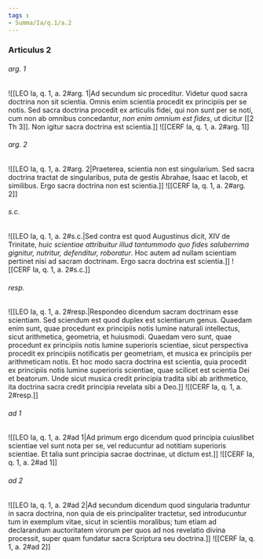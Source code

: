 ```yaml
---
tags : 
- Summa/Ia/q.1/a.2
---
```


### Articulus 2

###### arg. 1
![[LEO Ia, q. 1, a. 2#arg. 1|Ad secundum sic proceditur. Videtur quod sacra doctrina non sit scientia. Omnis enim scientia procedit ex principiis per se notis. Sed sacra doctrina procedit ex articulis fidei, qui non sunt per se noti, cum non ab omnibus concedantur, *non enim omnium est fides*, ut dicitur [[2 Th 3]]. Non igitur sacra doctrina est scientia.]]
![[CERF Ia, q. 1, a. 2#arg. 1]]

###### arg. 2
![[LEO Ia, q. 1, a. 2#arg. 2|Praeterea, scientia non est singularium. Sed sacra doctrina tractat de singularibus, puta de gestis Abrahae, Isaac et Iacob, et similibus. Ergo sacra doctrina non est scientia.]]
![[CERF Ia, q. 1, a. 2#arg. 2]]

###### s.c.
![[LEO Ia, q. 1, a. 2#s.c.|Sed contra est quod Augustinus dicit, XIV de Trinitate, *huic scientiae attribuitur illud tantummodo quo fides saluberrima gignitur, nutritur, defenditur, roboratur*. Hoc autem ad nullam scientiam pertinet nisi ad sacram doctrinam. Ergo sacra doctrina est scientia.]]
![[CERF Ia, q. 1, a. 2#s.c.]]

###### resp.
![[LEO Ia, q. 1, a. 2#resp.|Respondeo dicendum sacram doctrinam esse scientiam. Sed sciendum est quod duplex est scientiarum genus. Quaedam enim sunt, quae procedunt ex principiis notis lumine naturali intellectus, sicut arithmetica, geometria, et huiusmodi. Quaedam vero sunt, quae procedunt ex principiis notis lumine superioris scientiae, sicut perspectiva procedit ex principiis notificatis per geometriam, et musica ex principiis per arithmeticam notis. Et hoc modo sacra doctrina est scientia, quia procedit ex principiis notis lumine superioris scientiae, quae scilicet est scientia Dei et beatorum. Unde sicut musica credit principia tradita sibi ab arithmetico, ita doctrina sacra credit principia revelata sibi a Deo.]]
![[CERF Ia, q. 1, a. 2#resp.]]

###### ad 1
![[LEO Ia, q. 1, a. 2#ad 1|Ad primum ergo dicendum quod principia cuiuslibet scientiae vel sunt nota per se, vel reducuntur ad notitiam superioris scientiae. Et talia sunt principia sacrae doctrinae, ut dictum est.]]
![[CERF Ia, q. 1, a. 2#ad 1]]

###### ad 2
![[LEO Ia, q. 1, a. 2#ad 2|Ad secundum dicendum quod singularia traduntur in sacra doctrina, non quia de eis principaliter tractetur, sed introducuntur tum in exemplum vitae, sicut in scientiis moralibus; tum etiam ad declarandum auctoritatem virorum per quos ad nos revelatio divina processit, super quam fundatur sacra Scriptura seu doctrina.]]
![[CERF Ia, q. 1, a. 2#ad 2]]

